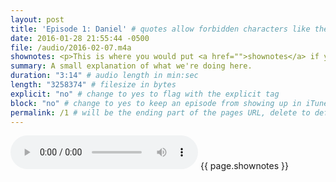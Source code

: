 ```yaml
---
layout: post
title: 'Episode 1: Daniel' # quotes allow forbidden characters like the colon
date: 2016-01-28 21:55:44 -0500
file: /audio/2016-02-07.m4a
shownotes: <p>This is where you would put <a href="">shownotes</a> if you had any.</p><p>It is important that they are written in HTML without manual line breaks in the text. If you need link breaks or paragraphs, use the correct tags as you see here.</p>
summary: A small explanation of what we're doing here.
duration: "3:14" # audio length in min:sec
length: "3258374" # filesize in bytes
explicit: "no" # change to yes to flag with the explicit tag
block: "no" # change to yes to keep an episode from showing up in iTunes
permalink: /1 # will be the ending part of the pages URL, delete to default to the title
---
```


<audio controls>
<source src="{{site.url}}{{site.baseurl}}{{ page.file }}" type="audio/x-m4a">
Your browser does not support the audio element.
</audio>
{{ page.shownotes }}
